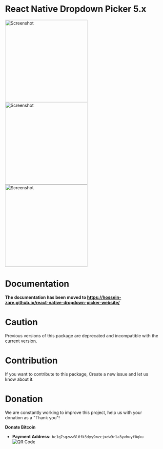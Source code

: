# React Native Dropdown Picker 5.x

<p float="left">
    <img src="https://user-images.githubusercontent.com/56504893/116790110-e0b36880-aac7-11eb-9ebd-196acee64f7a.png" width="270" alt="Screenshot">
    <img src="https://user-images.githubusercontent.com/56504893/116789802-faec4700-aac5-11eb-837b-86f18cbfcf3d.png" width="270" alt="Screenshot">
    <img src="https://user-images.githubusercontent.com/56504893/116789839-2c651280-aac6-11eb-99e0-b43b608ed8c7.png" width="270" alt="Screenshot">
</p>

# Documentation
**The documentation has been moved to https://hossein-zare.github.io/react-native-dropdown-picker-website/**

# Caution
Previous versions of this package are deprecated and incompatible with the current version.

# Contribution
If you want to contribute to this package, Create a new issue and let us know about it.

# Donation
We are constantly working to improve this project, help us with your donation as a "Thank you"!

**Donate Bitcoin**
+ **Payment Address:** `bc1q7sgzww3l0fk3dyy9mzcjxdw9rla3yvhuyf0qku`  
![QR Code](https://user-images.githubusercontent.com/56504893/116758583-a0031300-aa25-11eb-9624-0009346d2290.png)